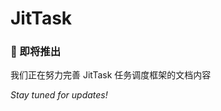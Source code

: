 # JitTask

<div style={{textAlign: 'center', margin: '2rem 0'}}>
  <h3>🎯 即将推出</h3>
  <p>我们正在努力完善 JitTask 任务调度框架的文档内容</p>
  <p><em>Stay tuned for updates!</em></p>
</div> 